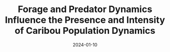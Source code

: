 ---
title: Forage and Predator Dynamics Influence the Presence and Intensity of Caribou Population Dynamics 
excerpt: >-
  For my senior honors capstone project, I worked with Dr. T.J.Clark-Wolf and Dr. Aaron Wirsing at the University of Washington. The capstone project culminated in a thesis paper, which was submitted to the UW Department of Environmental and Forest Sciences, and earned me my departmental honors. This project explores the roles of forage availability and predation pressure on caribou population dynamics. 
date: '2024-01-10'
external_url: 'https://chandnir2.github.io/images/Thesis/Chandni_seniorthesis.pdf'
thumb_img_path: images/ImageRetrieval/Screenshot_8-8-2025_11170_.jpeg
thumb_img_alt: image retrieval thumbnail
layout: post
---
